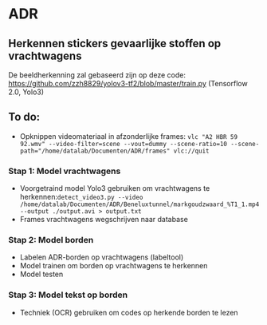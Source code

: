 # ADR
## Herkennen stickers gevaarlijke stoffen op vrachtwagens

De beeldherkenning zal gebaseerd zijn op deze code: https://github.com/zzh8829/yolov3-tf2/blob/master/train.py (Tensorflow 2.0, Yolo3)

## To do:
* Opknippen videomateriaal in afzonderlijke frames: `vlc "A2 HBR 59 92.wmv" --video-filter=scene --vout=dummy --scene-ratio=10 --scene-path="/home/datalab/Documenten/ADR/frames" vlc://quit`

### Stap 1: Model vrachtwagens
* Voorgetraind model Yolo3 gebruiken om vrachtwagens te herkennen:`detect_video3.py --video /home/datalab/Documenten/ADR/Beneluxtunnel/markgoudzwaard_%T1_1.mp4 --output ./output.avi > output.txt`
* Frames vrachtwagens wegschrijven naar database

### Stap 2: Model borden
* Labelen ADR-borden op vrachtwagens (labeltool)
* Model trainen om borden op vrachtwagens te herkennen
* Model testen

### Stap 3: Model tekst op borden
* Techniek (OCR) gebruiken om codes op herkende borden te lezen 
